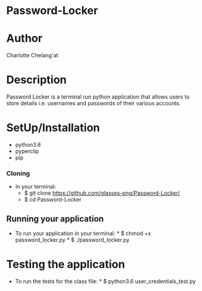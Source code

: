 # Password-Locker

# Author
Charlotte Chelang'at

# Description
Password Locker is a terminal run python application that allows users to store details i.e. usernames and passwords of their various accounts.

# SetUp/Installation
* python3.6
* pyperclip
* pip

### Cloning
* In your terminal:
    *  $ git clone https://github.com/glasses-png/Password-Locker/
    *  $ cd Password-Locker

## Running your application
* To run your application in your terminal:
      *  $ chmod +x password_locker.py
      *  $ ./password_locker.py

# Testing the application
* To run the tests for the class file:
      *  $ python3.6 user_credentials_test.py
